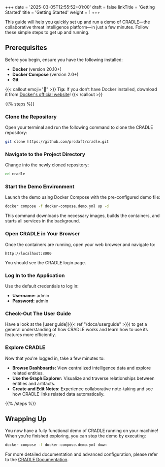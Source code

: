 +++
date = '2025-03-05T12:55:52+01:00'
draft = false
linkTitle = 'Getting Started'
title = 'Getting Started'
weight = 1
+++

This guide will help you quickly set up and run a demo of CRADLE—the collaborative threat intelligence platform—in just a few minutes. Follow these simple steps to get up and running.

## Prerequisites

Before you begin, ensure you have the following installed:

- **Docker** (version 20.10+)
- **Docker Compose** (version 2.0+)
- **Git**

{{< callout emoji="🐋" >}} **Tip:** If you don’t have Docker installed, download it from [Docker's official website](https://www.docker.com/)! {{< /callout >}}


{{% steps %}}

### Clone the Repository
Open your terminal and run the following command to clone the CRADLE repository:
```sh
git clone https://github.com/prodaft/cradle.git
```

### Navigate to the Project Directory
Change into the newly cloned repository:
```sh
cd cradle
```

### Start the Demo Environment
Launch the demo using Docker Compose with the pre-configured demo file:
```sh
docker compose -f docker-compose.demo.yml up -d
```
This command downloads the necessary images, builds the containers, and starts all services in the background.

### Open CRADLE in Your Browser
Once the containers are running, open your web browser and navigate to:
```
http://localhost:8000
```
You should see the CRADLE login page.

### Log In to the Application
Use the default credentials to log in:
- **Username:** admin
- **Password:** admin

### Check-Out The User Guide

Have a look at the [user guide]({{< ref "/docs/userguide" >}}) to get a general understanding of how CRADLE works and learn how to use its features more efficiently.

### Explore CRADLE
Now that you're logged in, take a few minutes to:
- **Browse Dashboards:** View centralized intelligence data and explore related entities.
- **Use the Graph Explorer:** Visualize and traverse relationships between entities and artifacts.
- **Create and Edit Notes:** Experience collaborative note-taking and see how CRADLE links related data automatically.


{{% /steps %}}


## Wrapping Up

You now have a fully functional demo of CRADLE running on your machine! When you’re finished exploring, you can stop the demo by executing:
```sh
docker compose -f docker-compose.demo.yml down
```

For more detailed documentation and advanced configuration, please refer to the [CRADLE Documentation](https://github.com/prodaft/cradle/tree/main/docker).
